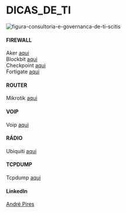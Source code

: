 # DICAS_DE_TI   

![figura-consultoria-e-governanca-de-ti-scitis](https://user-images.githubusercontent.com/30474126/109063568-ae4c5000-76bf-11eb-8764-c2b5e108cc47.png)

#### FIREWALL   
Aker [aqui](https://github.com/piresand/DICAS_DE_TI/tree/main/FIREWALL/AKER)   
Blockbit [aqui](https://github.com/piresand/DICAS_DE_TI/tree/main/FIREWALL/BLOCKBIT)   
Checkpoint [aqui](https://github.com/piresand/DICAS_DE_TI/tree/main/FIREWALL/CHECKPOINT)     
Fortigate [aqui](https://github.com/piresand/DICAS_DE_TI/tree/main/FIREWALL/FORTIGATE)     
#### ROUTER     
Mikrotik [aqui](https://github.com/piresand/DICAS_DE_TI/blob/main/ROUTER/comandos_mikrotik.md)      
#### VOIP    
Voip [aqui](https://github.com/piresand/DICAS_DE_TI/tree/main/VOIP)    
#### RÁDIO
Ubiquiti [aqui](https://github.com/piresand/DICAS_DE_TI/blob/main/RADIO/comando_radio_ubiquit.md)      
#### TCPDUMP    
Tcpdump [aqui](https://github.com/piresand/DICAS_DE_TI/tree/main/TCPDUMP)    






#### LinkedIn

<div class="LI-profile-badge"  data-version="v1" data-size="medium" data-locale="pt_BR" data-type="horizontal" data-theme="dark" data-vanity="andre-s-pires"><a class="LI-simple-link" href='https://br.linkedin.com/in/andre-s-pires?trk=profile-badge'>André Pires</a></div>
